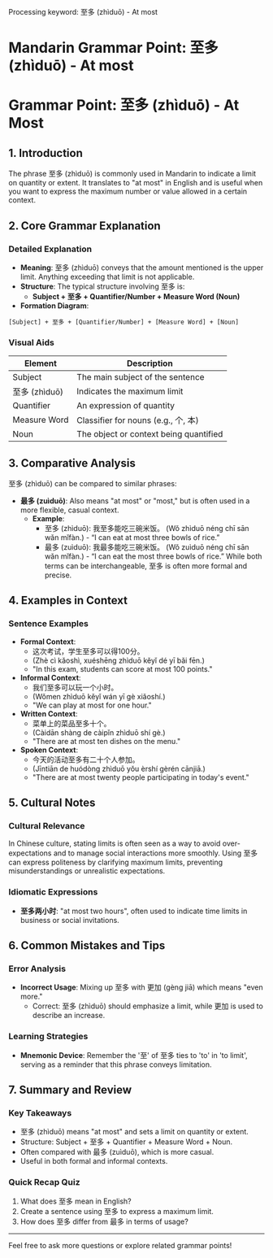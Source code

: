 Processing keyword: 至多 (zhìduō) - At most
# Mandarin Grammar Point: 至多 (zhìduō) - At most
# Grammar Point: 至多 (zhìduō) - At Most
## 1. Introduction
The phrase 至多 (zhìduō) is commonly used in Mandarin to indicate a limit on quantity or extent. It translates to "at most" in English and is useful when you want to express the maximum number or value allowed in a certain context.
## 2. Core Grammar Explanation
### Detailed Explanation
- **Meaning**: 至多 (zhìduō) conveys that the amount mentioned is the upper limit. Anything exceeding that limit is not applicable.
- **Structure**: The typical structure involving 至多 is:
  - **Subject + 至多 + Quantifier/Number + Measure Word (Noun)**
- **Formation Diagram**:
```
[Subject] + 至多 + [Quantifier/Number] + [Measure Word] + [Noun]
```
### Visual Aids
| **Element**   | **Description**                   |
|---------------|-----------------------------------|
| Subject       | The main subject of the sentence  |
| 至多 (zhìduō) | Indicates the maximum limit        |
| Quantifier    | An expression of quantity          |
| Measure Word  | Classifier for nouns (e.g., 个, 本)|
| Noun          | The object or context being quantified|
## 3. Comparative Analysis
至多 (zhìduō) can be compared to similar phrases:
- **最多 (zuìduō)**: Also means "at most" or "most," but is often used in a more flexible, casual context. 
   - **Example**: 
     - 至多 (zhìduō): 我至多能吃三碗米饭。 (Wǒ zhìduō néng chī sān wǎn mǐfàn.) - “I can eat at most three bowls of rice.” 
     - 最多 (zuìduō): 我最多能吃三碗米饭。 (Wǒ zuìduō néng chī sān wǎn mǐfàn.) - “I can eat the most three bowls of rice.” 
While both terms can be interchangeable, 至多 is often more formal and precise.
## 4. Examples in Context
### Sentence Examples
- **Formal Context**: 
  - 这次考试，学生至多可以得100分。
  - (Zhè cì kǎoshì, xuéshēng zhìduō kěyǐ dé yī bǎi fēn.)
  - "In this exam, students can score at most 100 points."
- **Informal Context**: 
  - 我们至多可以玩一个小时。
  - (Wǒmen zhìduō kěyǐ wán yī gè xiǎoshí.)
  - "We can play at most for one hour."
- **Written Context**: 
  - 菜单上的菜品至多十个。
  - (Càidān shàng de càipǐn zhìduō shí gè.)
  - "There are at most ten dishes on the menu."
- **Spoken Context**: 
  - 今天的活动至多有二十个人参加。
  - (Jīntiān de huódòng zhìduō yǒu èrshí gèrén cānjiā.)
  - "There are at most twenty people participating in today's event."
## 5. Cultural Notes 
### Cultural Relevance
In Chinese culture, stating limits is often seen as a way to avoid over-expectations and to manage social interactions more smoothly. Using 至多 can express politeness by clarifying maximum limits, preventing misunderstandings or unrealistic expectations.
### Idiomatic Expressions
- **至多两小时**: "at most two hours", often used to indicate time limits in business or social invitations.
## 6. Common Mistakes and Tips
### Error Analysis
- **Incorrect Usage**: Mixing up 至多 with 更加 (gèng jiā) which means "even more." 
   - Correct: 至多 (zhìduō) should emphasize a limit, while 更加 is used to describe an increase.
### Learning Strategies
- **Mnemonic Device**: Remember the '至' of 至多 ties to 'to' in 'to limit', serving as a reminder that this phrase conveys limitation.
## 7. Summary and Review
### Key Takeaways
- 至多 (zhìduō) means "at most" and sets a limit on quantity or extent.
- Structure: Subject + 至多 + Quantifier + Measure Word + Noun.
- Often compared with 最多 (zuìduō), which is more casual.
- Useful in both formal and informal contexts.
### Quick Recap Quiz
1. What does 至多 mean in English?
2. Create a sentence using 至多 to express a maximum limit.
3. How does 至多 differ from 最多 in terms of usage?
---
Feel free to ask more questions or explore related grammar points!

